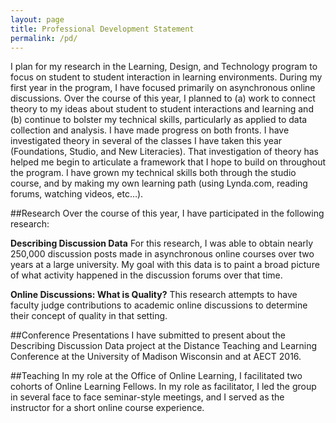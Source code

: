 ```yaml
---
layout: page
title: Professional Development Statement
permalink: /pd/
---
```

I plan for my research in the Learning, Design, and Technology program to focus on student to student interaction in learning environments. During my first year in the program, I have focused primarily on asynchronous online discussions. Over the course of this year, I planned to (a) work to connect theory to my ideas about student to student interactions and learning and (b) continue to bolster my technical skills, particularly as applied to data collection and analysis. I have made progress on both fronts. I have investigated theory in several of the classes I have taken this year (Foundations, Studio, and New Literacies). That investigation of theory has helped me begin to articulate a framework that I hope to build on throughout the program. I have grown my technical skills both through the studio course, and by making my own learning path (using Lynda.com, reading forums, watching videos, etc…).

##Research
Over the course of this year, I have participated in the following research:

**Describing Discussion Data** For this research, I was able to obtain nearly 250,000 discussion posts made in asynchronous online courses over two years at a large university. My goal with this data is to paint a broad picture of what activity happened in the discussion forums over that time.

**Online Discussions: What is Quality?** This research attempts to have faculty judge contributions to academic online discussions to determine their concept of quality in that setting.

##Conference Presentations
I have submitted to present about the Describing Discussion Data project at the Distance Teaching and Learning Conference at the University of Madison Wisconsin and at AECT 2016.

##Teaching
In my role at the Office of Online Learning, I facilitated two cohorts of Online Learning Fellows. In my role as facilitator, I led the group in several face to face seminar-style meetings, and I served as the instructor for a short online course experience.
